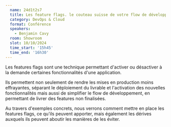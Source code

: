 ```yaml
---
  name: 24d1t2s7
  title: Les feature flags. le couteau suisse de votre flow de développement
  category: DevOps & Cloud
  format: Conférence
  speakers: 
    - Benjamin Cavy
  room: Showroom
  slot: 10/10/2024
  time_start: '15h45'
  time_end: '16h30'
---
```

Les features flags sont une technique permettant d'activer ou désactiver à la demande certaines fonctionnalités d'une application.

Ils permettent non seulement de rendre les mises en production moins effrayantes, séparant le déploiement du livrable et l'activation des nouvelles fonctionnalités mais aussi de simplifier le flow de développement, en permettant de livrer des features non finalisées.

Au travers d'exemples concrets, nous verrons comment mettre en place les features flags, ce qu'ils peuvent apporter, mais également les dérives auxquels ils peuvent aboutir les manières de les éviter.